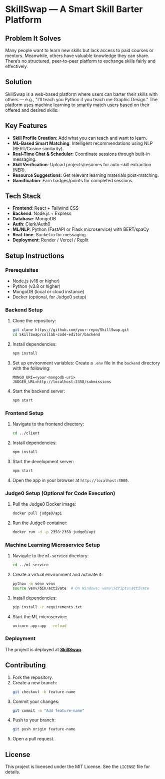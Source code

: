 # SkillSwap — A Smart Skill Barter Platform

## Problem It Solves
Many people want to learn new skills but lack access to paid courses or mentors. Meanwhile, others have valuable knowledge they can share. There’s no structured, peer-to-peer platform to exchange skills fairly and effectively.

## Solution
SkillSwap is a web-based platform where users can barter their skills with others — e.g., "I’ll teach you Python if you teach me Graphic Design." The platform uses machine learning to smartly match users based on their offered and desired skills.

## Key Features
- **Skill Profile Creation**: Add what you can teach and want to learn.
- **ML-Based Smart Matching**: Intelligent recommendations using NLP (BERT/Cosine similarity).
- **Real-Time Chat & Scheduler**: Coordinate sessions through built-in messaging.
- **Skill Verification**: Upload projects/resumes for auto-skill extraction (NER).
- **Resource Suggestions**: Get relevant learning materials post-matching.
- **Gamification**: Earn badges/points for completed sessions.

## Tech Stack
- **Frontend**: React + Tailwind CSS
- **Backend**: Node.js + Express
- **Database**: MongoDB
- **Auth**: Clerk/Auth0
- **ML/NLP**: Python (FastAPI or Flask microservice) with BERT/spaCy
- **Real-time**: Socket.io for messaging
- **Deployment**: Render / Vercel / Replit

## Setup Instructions

### Prerequisites
- Node.js (v16 or higher)
- Python (v3.8 or higher)
- MongoDB (local or cloud instance)
- Docker (optional, for Judge0 setup)

### Backend Setup
1. Clone the repository:
   ```bash
   git clone https://github.com/your-repo/SkillSwap.git
   cd SkillSwap/collab-code-editor/backend
   ```

2. Install dependencies:
   ```bash
   npm install
   ```

3. Set up environment variables:
   Create a `.env` file in the `backend` directory with the following:
   ```env
   MONGO_URI=<your-mongodb-uri>
   JUDGE0_URL=http://localhost:2358/submissions
   ```

4. Start the backend server:
   ```bash
   npm start
   ```

### Frontend Setup
1. Navigate to the frontend directory:
   ```bash
   cd ../client
   ```

2. Install dependencies:
   ```bash
   npm install
   ```

3. Start the development server:
   ```bash
   npm start
   ```

4. Open the app in your browser at `http://localhost:3000`.

### Judge0 Setup (Optional for Code Execution)
1. Pull the Judge0 Docker image:
   ```bash
   docker pull judge0/api
   ```

2. Run the Judge0 container:
   ```bash
   docker run -d -p 2358:2358 judge0/api
   ```

### Machine Learning Microservice Setup
1. Navigate to the `ml-service` directory:
   ```bash
   cd ../ml-service
   ```

2. Create a virtual environment and activate it:
   ```bash
   python -m venv venv
   source venv/bin/activate  # On Windows: venv\Scripts\activate
   ```

3. Install dependencies:
   ```bash
   pip install -r requirements.txt
   ```

4. Start the ML microservice:
   ```bash
   uvicorn app:app --reload
   ```

### Deployment
The project is deployed at **[SkillSwap](https://systemnotfound.xyz)**.

## Contributing
1. Fork the repository.
2. Create a new branch:
   ```bash
   git checkout -b feature-name
   ```
3. Commit your changes:
   ```bash
   git commit -m "Add feature-name"
   ```
4. Push to your branch:
   ```bash
   git push origin feature-name
   ```
5. Open a pull request.

## License
This project is licensed under the MIT License. See the `LICENSE` file for details.
